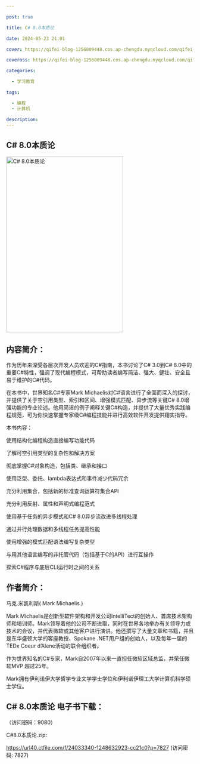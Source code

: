 ```yaml
---

post: true

title: C# 8.0本质论

date: 2024-05-23 21:01

cover: https://qifei-blog-1256009448.cos.ap-chengdu.myqcloud.com/qifei-blog/660e171b9f345e8d031df80a.jpg

coveross: https://qifei-blog-1256009448.cos.ap-chengdu.myqcloud.com/qifei-blog/660e171b9f345e8d031df80a.jpg

categories:

  - 学习教育

tags:

  - 编程
  - 计算机

description:
---
```


## C# 8.0本质论
<img alt="C# 8.0本质论 " class="aligncenter loading" data-was-processed="true" decoding="async" fetchpriority="high" height="471" src="https://qifei-blog-1256009448.cos.ap-chengdu.myqcloud.com/qifei-blog/660e171b9f345e8d031df80a.jpg " style="cursor: zoom-in;" width="314"/>

## 内容简介：

作为历年来深受各层次开发人员欢迎的C#指南，本书讨论了C# 3.0到C# 8.0中的重要C#特性，强调了现代编程模式，可帮助读者编写简洁、强大、健壮、安全且易于维护的C#代码。

在本书中，世界知名C#专家Mark Michaelis对C#语言进行了全面而深入的探讨，并提供了关于空引用类型、索引和区间、增强模式匹配、异步流等关键C# 8.0增强功能的专业论述。他用简洁的例子阐释关键C#构造，并提供了大量优秀实践编程规范，可为你快速掌握专家级C#编程技能并进行高效软件开发提供翔实指导。

本书内容：

使用结构化编程构造直接编写功能代码

了解可空引用类型的复杂性和解决方案

彻底掌握C#对象构造，包括类、继承和接口

使用泛型、委托、lambda表达式和事件减少代码冗余

充分利用集合，包括新的标准查询运算符集合API

充分利用反射、属性和声明式编程范式

使用基于任务的异步模式和C# 8.0异步流改进多线程处理

通过并行处理数据和多线程任务提高性能

使用增强的模式匹配语法编写复杂类型

与用其他语言编写的非托管代码（包括基于C的API）进行互操作

探索C#程序与底层CLI运行时之间的关系

## 作者简介：

马克.米凯利斯( Mark Michaelis )

Mark Michaelis是创新型软件架构和开发公司IntelliTect的创始人、首席技术架构师和培训师。Mark领导着他的公司不断进取，同时在世界各地举办有关领导力或技术的会议，并代表微软或其他客户进行演讲。他还撰写了大量文章和书籍，并且是东华盛顿大学的客座教授、Spokane .NET用户组的创始人，以及每年一届的TEDx Coeur d’Alene活动的联合组织者。

作为世界知名的C#专家，Mark自2007年以来一直担任微软区域总监，并荣任微软MVP 超过25年。

Mark拥有伊利诺伊大学哲学专业文学学士学位和伊利诺伊理工大学计算机科学硕士学位。

## C# 8.0本质论 电子书下载：

 （访问密码：9080）

C#8.0本质论.zip: 

https://url40.ctfile.com/f/24033340-1248632923-cc21c0?p=7827 (访问密码: 7827)
